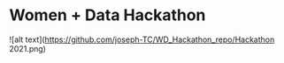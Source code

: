 # Women + Data Hackathon 

![alt text](https://github.com/joseph-TC/WD_Hackathon_repo/Hackathon 2021.png)
